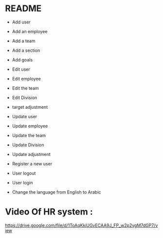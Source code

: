 # README



- Add user
- Add an employee
- Add a team
- Add a section
- Add goals

- Edit user
- Edit employee
- Edit the team
- Edit Division
- target adjustment

- Update user
- Update employee
- Update the team
- Update Division
- Update adjustment


- Register a new user
- User logout
- User login

- Change the language from English to Arabic

# Video Of HR system :
https://drive.google.com/file/d/1ToAqKkiUGvECAA9J_FP_w2p2vgM7dGP7/view


